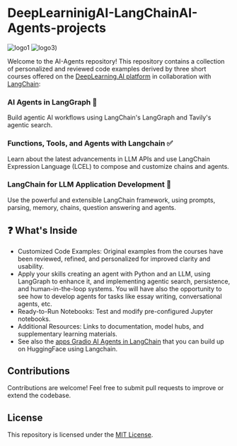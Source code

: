 # DeepLearninigAI-LangChainAI-Agents-projects
![logo1](https://github.com/user-attachments/assets/35f315f5-15fb-4236-9f1d-9ee2554b7d56) 
![logo3](https://github.com/micag2025/DeepLearninigAI-AI-Agents-projects/blob/b8abb492b14e995a62b2be21b1b5918f6352d9ee/image1.jpeg))


Welcome to the AI-Agents repository! This repository contains  a collection of personalized  and reviewed code examples derived by three short courses offered on the [DeepLearning.AI platform](https://www.deeplearning.ai/) in collaboration with [LangChain](https://www.langchain.com/):

### AI Agents in LangGraph 🤝  
Build agentic AI workflows using LangChain's LangGraph and Tavily's agentic search.

### Functions, Tools, and Agents with Langchain ✅ 
Learn about the latest advancements in LLM APIs and use LangChain Expression Language (LCEL) to compose and customize chains and agents.

### LangChain for LLM Application Development 🚀  
Use the powerful and extensible LangChain framework, using prompts, parsing, memory, chains, question answering and agents.



## ❓ What's Inside
  - Customized Code Examples: Original examples from the courses have been reviewed, refined, and personalized for improved clarity and usability.
  - Apply your skills creating an agent with Python and an LLM, using LangGraph to enhance it, and implementing agentic search, persistence, and human-in-the-loop systems. 
    You will have also the opportunity to see how to develop agents for tasks like essay writing, conversational agents, etc.
  - Ready-to-Run Notebooks: Test and modify pre-configured Jupyter notebooks.
  - Additional Resources: Links to documentation, model hubs, and supplementary learning materials.
  - See also the [apps Gradio AI Agents in LangChain](https://huggingface.co/collections/dlaima/ai-agents-in-langgraph-67a5cdb162e3f560e9d33b65) that you can build up on HuggingFace using Langchain. 

 
## Contributions  
Contributions are welcome! Feel free to submit pull requests to improve or extend the codebase.

## License  
This repository is licensed under the [MIT License](https://opensource.org/license/MIT).

